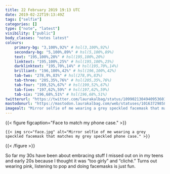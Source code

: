 ```yaml
---
title: 22 February 2019 19:13 UTC
date: 2019-02-22T19:13:49Z
tags: ["selfie"]
categories: []
type: ["note", "latest"]
visibility: ["public"]
body_classes: "notes latest"
colours:
    primary-bg: "3,100%,92%" # hsl(3,100%,92%)
    secondary-bg: "5,100%,89%" # hsl(5,100%,89%)
    text: "195,100%,20%" # hsl(195,100%,20%)
    linktext: "195,100%,25%" # hsl(195,100%,25%)
    darklinktext: "195,70%,14%" # hsl(195,70%,14%)
    brilliant: "196,100%,42%" # hsl(196,100%,42%)
    tab-two: "278,9%,83%" # hsl(278,9%,83%)
    tab-three: "205,35%,76%" # hsl(205,35%,76%)
    tab-four: "199,52%,67%" # hsl(199,52%,67%)
    tab-five: "197,62%,59%" # hsl(197,62%,59%)
    tab-six: "196,68%,51%" # hsl(196,68%,51%)
twitterurl: "https://twitter.com/laurakalbag/status/1099021304940953601"
mastodonurl: "https://mastodon.laurakalbag.com/web/statuses/101637298589444260"
imagealt: "Mirror selfie of me wearing a grey speckled facemask that matches my grey speckled phone case."
---
```


{{< figure figcaption="Face to match my phone case." >}}

    {{< img src="face.jpg" alt="Mirror selfie of me wearing a grey speckled facemask that matches my grey speckled phone case." >}}

{{< /figure >}}

So far my 30s have been about embracing stuff I missed out on in my teens and early 20s because I thought it was “too girly” and “cliché.” Turns out wearing pink, listening to pop and doing facemasks is just fun.‬
